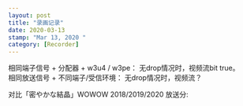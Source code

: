```yaml
---
layout: post 
title: "录画记录"
date: 2020-03-13
stamp: "Mar 13, 2020 " 
category: [Recorder]
---
```


相同端子信号 + 分配器 + w3u4 / w3pe： 无drop情况时，视频流bit true。  
相同放送信号 + 不同端子/受信环境： 无drop情况时，视频流？

对比<span class="jp_text">「密やかな結晶」</span>WOWOW 2018/2019/2020 放送分:
